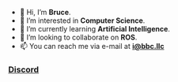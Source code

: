 - 👋 Hi, I’m **Bruce**.
- 👀 I’m interested in **Computer Science**.
- 🌱 I’m currently learning **Artificial Intelligence**.
- 💞️ I’m looking to collaborate on **ROS**.
- 📫 You can reach me via e-mail at **i@bbc.llc**

### [Discord](https://discord.gg/5anfP9tA)

<!---
iclass-cc/iclass-cc is a ✨ special ✨ repository because its `README.md` (this file) appears on your GitHub profile.
You can click the Preview link to take a look at your changes.
--->
